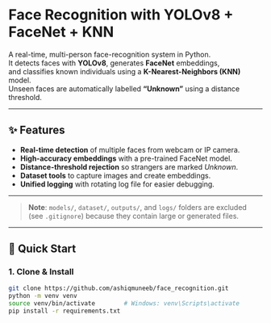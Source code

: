 # Face Recognition with YOLOv8 + FaceNet + KNN

A real-time, multi-person face-recognition system in Python.  
It detects faces with **YOLOv8**, generates **FaceNet** embeddings,  
and classifies known individuals using a **K-Nearest-Neighbors (KNN)** model.  
Unseen faces are automatically labelled **“Unknown”** using a distance threshold.

---

## ✨ Features
- **Real-time detection** of multiple faces from webcam or IP camera.
- **High-accuracy embeddings** with a pre-trained FaceNet model.
- **Distance-threshold rejection** so strangers are marked *Unknown*.
- **Dataset tools** to capture images and create embeddings.
- **Unified logging** with rotating log file for easier debugging.

---

> **Note**: `models/`, `dataset/`, `outputs/`, and `logs/` folders are excluded  
> (see `.gitignore`) because they contain large or generated files.

---

## 🚀 Quick Start

### 1. Clone & Install
```bash
git clone https://github.com/ashiqmuneeb/face_recognition.git
python -m venv venv
source venv/bin/activate        # Windows: venv\Scripts\activate
pip install -r requirements.txt

